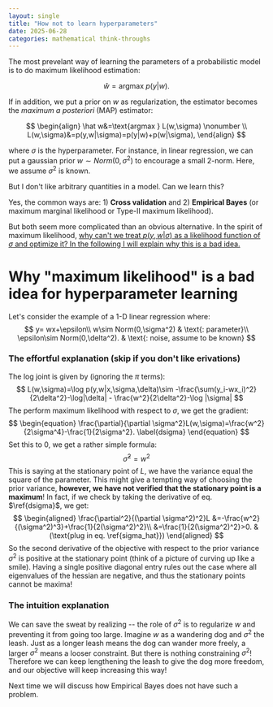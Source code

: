 ```yaml
---
layout: single
title: "How not to learn hyperparameters"
date: 2025-06-28
categories: mathematical think-throughs
---
```


The most prevelant way of learning the parameters of a probabilistic model is to do maximum likelihood estimation:

$$
\begin{equation}
\hat w=\text{argmax }p(y|w).
\end{equation}
$$

If in addition, we put a prior on $w$ as regularization, the estimator becomes the *maximum a posteriori* (MAP) estimator:

$$
\begin{align}
\hat w&=\text{argmax } L(w,\sigma) \nonumber \\
L(w,\sigma)&=p(y,w|\sigma)=p(y|w)+p(w|\sigma),
\end{align}
$$

where $\sigma$ is the hyperparameter. For instance, in linear regression, we can put a gaussian prior $w\sim Norm(0,\sigma^2)$ to encourage a small 2-norm. Here, we assume $\sigma^2$ is known. 

But I don't like arbitrary quantities in a model. Can we learn this?

Yes, the common ways are: 1) **Cross validation** and 2) **Empirical Bayes** (or maximum marginal likelihood or Type-II maximum likelihood). 

But both seem more complicated than an obvious alternative. In the spirit of maximum likelihood, <u>why can't we treat $p(y,w|\sigma)$ as a likelihood function of $\sigma$ and optimize it? In the following I will explain why this is a bad idea.</u>



# Why "maximum likelihood" is a bad idea for hyperparameter learning  

Let's consider the example of a 1-D linear regression where:
$$
y= wx+\epsilon\\
w\sim Norm(0,\sigma^2) & \text{: parameter}\\
\epsilon\sim Norm(0,\delta^2). & \text{: noise, assume to be known}
$$

### The effortful explanation (skip if you don't like erivations)

The log joint is given by (ignoring the $\pi$ terms):
$$
L(w,\sigma)=\log p(y,w|x,\sigma,\delta)\sim -\frac{\sum(y_i-wx_i)^2}{2\delta^2}-\log|\delta| - \frac{w^2}{2\delta^2}-\log |\sigma|
$$
The perform maximum likelihood with respect to $\sigma$, we get the gradient:
$$
\begin{equation}
\frac{\partial}{\partial \sigma^2}L(w,\sigma)=\frac{w^2}{2\sigma^4}-\frac{1}{2\sigma^2}. \label{dsigma}
\end{equation}
$$
Set this to $0$, we get a rather simple formula: 
$$
\begin{equation}
\hat \sigma^2=w^2 \label{sigma_hat}
\end{equation}
$$
This is saying at the stationary point of $L$, we have the variance equal the square of the parameter. This might give a tempting way of choosing the prior variance, **however, we have not verified that the stationary point is a maximum**! In fact, if we check by taking the derivative of eq. $\ref{dsigma}$, we get:
$$
\begin{aligned}
\frac{\partial^2}{(\partial \sigma^2)^2}L &=-\frac{w^2}{(\sigma^2)^3}+\frac{1}{2(\sigma^2)^2}\\
&=\frac{1}{2(\sigma^2)^2}>0. &(\text{plug in eq. \ref{sigma_hat}})
\end{aligned}
$$
So the second derivative of the objective with respect to the prior variance $\sigma^2$ is positive at the stationary point (think of a picture of curving up like a smile). Having a single positive diagonal entry rules out the case where all eigenvalues of the hessian are negative, and thus the stationary points cannot be maxima!    

### The intuition explanation

We can save the sweat by realizing -- the role of $\sigma^2$ is to regularize $w$ and preventing it from going too large. Imagine $w$ as a wandering dog and $\sigma^2$ the leash. Just as a longer leash means the dog can wander more freely, a larger $\sigma^2$ means a looser constraint. But there is nothing constraining $\sigma^2$! Therefore we can keep lengthening the leash to give the dog more freedom, and our objective will keep increasing this way! 



Next time we will discuss how Empirical Bayes does not have such a problem. 

